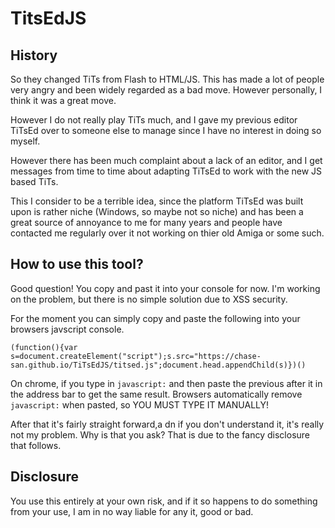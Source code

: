 # TitsEdJS

## History

So they changed TiTs from Flash to HTML/JS. This has made a lot of people very
angry and been widely regarded as a bad move. However personally, I think it was
a great move.

However I do not really play TiTs much, and I gave my previous editor TiTsEd
over to someone else to manage since I have no interest in doing so myself.

However there has been much complaint about a lack of an editor, and I get
messages from time to time about adapting TiTsEd to work with the new JS based
TiTs.

This I consider to be a terrible idea, since the platform TiTsEd was built
upon is rather niche (Windows, so maybe not so niche) and has been a great
source of annoyance to me for many years and people have contacted me regularly
over it not working on thier old Amiga or some such.

## How to use this tool?

Good question! You copy and past it into your console for now. I'm working on
the problem, but there is no simple solution due to XSS security.

For the moment you can simply copy and paste the following into your browsers
javscript console.

`(function(){var s=document.createElement("script");s.src="https://chase-san.github.io/TiTsEdJS/titsed.js";document.head.appendChild(s)})()`

On chrome, if you type in `javascript:` and then paste the previous after it in
the address bar to get the same result. Browsers automatically remove
`javascript:` when pasted, so YOU MUST TYPE IT MANUALLY!

After that it's fairly straight forward,a dn if you don't understand it, it's
really not my problem. Why is that you ask? That is due to the fancy disclosure
that follows.

## Disclosure

You use this entirely at your own risk, and if it so happens to do something
from your use, I am in no way liable for any it, good or bad.
